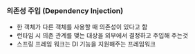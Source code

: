 ### 의존성 주입 (Dependency Injection)

- 한 객체가 다른 객체를 사용할 때 의존성이 있다고 함
- 런타임 시 의존 관계를 맺는 대상을 외부에서 결정하고 주입해 주는것
- 스프링 프레임 워크는 DI 기능을 지원해주는 프레임워크